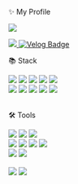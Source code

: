 <p>✨ My Profile</p>
<div align=left>
<a href="https://github.com/suji8073">
<img align="center" src="https://hits.seeyoufarm.com/api/count/incr/badge.svg?url=https%3A%2F%2Fgithub.com%2Fcreatehb21%2Fhit-counter&count_bg=%2379C83D&title_bg=%23555555&icon=freebsd.svg&icon_color=%23E7E7E7&title=hits&edge_flat=false" />
</a>
<p>


<a href="tjdgur0737@naver.com"><img src="https://img.shields.io/badge/Mail-30B980?style=flat&logo=Gmail&logoColor=white" />
	[![Velog Badge](https://img.shields.io/badge/Velog-20C997?style=flat-square&logo=Velog&logoColor=white&link=https://velog.io/@tjdgur)](https://velog.io/@tjdgur)
</a>
</div>

<div align="left">
	<p>📚 Stack </p>
</div>
	
<div align="left">
	<img src="https://img.shields.io/badge/React-61DAFB?style=flat&logo=React&logoColor=white" />
	<img src="https://img.shields.io/badge/HTML-E34F26?style=flat&logo=HTML5&logoColor=white" />
	<img src="https://img.shields.io/badge/CSS-1572B6?style=flat&logo=CSS3&logoColor=white" />
	<img src="https://img.shields.io/badge/JavaScript-F7DF1E?style=flat&logo=JavaScript&logoColor=white" />
	<img src="https://img.shields.io/badge/TypeScript-3178C6?style=flat&logo=TypeScript&logoColor=white" />
	<br>
		<img src="https://img.shields.io/badge/Python-3776AB?style=flat&logo=Python&logoColor=white" />
	<img src="https://img.shields.io/badge/Java-007396?style=flat&logo=Conda-Forge&logoColor=white" />
	<img src="https://img.shields.io/badge/jQuery-0769AD?style=flat&logo=jQuery&logoColor=white" />
	<img src="https://img.shields.io/badge/MySQL-4479A1?style=flat&logo=MySQL&logoColor=white" />
		<img src="https://img.shields.io/badge/Strapi-2F2E8B?style=flat&logo=Strapi&logoColor=white" />
				
	
	
</div>

<div align=left>
	<br>
	<p>🛠  Tools</p>
</div>
<div align=left>
	<img src="https://img.shields.io/badge/Visual Studio-007ACC?style=flat&logo=Visual Studio&logoColor=white" />
	<img src="https://img.shields.io/badge/Visual%20Studio%20Code-007ACC?style=flat&logo=VisualStudioCode&logoColor=white" />
	<img src="https://img.shields.io/badge/Android Studio-3DDC84?style=flat&logo=Android Studio&logoColor=white" />
	<br>
		<img src="https://img.shields.io/badge/Slack-4A154B?style=flat&logo=Slack&logoColor=white" />
	<img src="https://img.shields.io/badge/Figma-F24E1E?style=flat&logo=Figma&logoColor=white" />
		<img src="https://img.shields.io/badge/GitHub-181717?style=flat&logo=GitHub&logoColor=white" />
	<img src="https://img.shields.io/badge/Notion-000000?style=flat&logo=Notion&logoColor=white" />
	<br>	
			<img src="https://img.shields.io/badge/PyCharm-000000?style=flat&logo=PyCharm&logoColor=white" />
		<img src="https://img.shields.io/badge/Postman-FF6C37?style=flat&logo=Postman&logoColor=white" />
		<br>	
	
</div>

<br>


<div align=left>
	<img src="https://github-readme-stats.vercel.app/api?username=seonghyuk1&show_icons=true">
	<img src="https://github-readme-stats.vercel.app/api/top-langs/?username=seonghyuk1&layout=compact">
</div>

